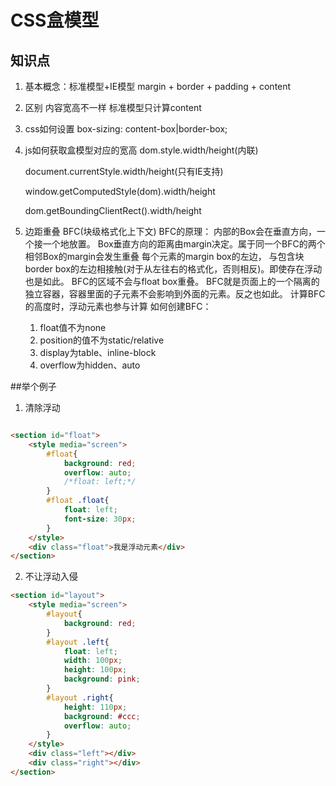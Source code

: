 # CSS盒模型

## 知识点
1. 基本概念：标准模型+IE模型
   margin + border + padding + content

2. 区别
   内容宽高不一样 标准模型只计算content

3. css如何设置
   box-sizing: content-box|border-box;

4. js如何获取盒模型对应的宽高
   dom.style.width/height(内联)

   document.currentStyle.width/height(只有IE支持)

   window.getComputedStyle(dom).width/height

   dom.getBoundingClientRect().width/height

5. 边距重叠
   BFC(块级格式化上下文)
   BFC的原理：
      内部的Box会在垂直方向，一个接一个地放置。
      Box垂直方向的距离由margin决定。属于同一个BFC的两个相邻Box的margin会发生重叠
      每个元素的margin box的左边， 与包含块border box的左边相接触(对于从左往右的格式化，否则相反)。即使存在浮动也是如此。
      BFC的区域不会与float box重叠。
      BFC就是页面上的一个隔离的独立容器，容器里面的子元素不会影响到外面的元素。反之也如此。
      计算BFC的高度时，浮动元素也参与计算
   如何创建BFC：
      1. float值不为none
      2. position的值不为static/relative
      3. display为table、inline-block
      4. overflow为hidden、auto

##举个例子

1. 清除浮动
```html

<section id="float">
    <style media="screen">
        #float{
            background: red;
            overflow: auto;
            /*float: left;*/
        }
        #float .float{
            float: left;
            font-size: 30px;
        }
    </style>
    <div class="float">我是浮动元素</div>
</section>
```

2. 不让浮动入侵
```html
<section id="layout">
    <style media="screen">
        #layout{
            background: red;
        }
        #layout .left{
            float: left;
            width: 100px;
            height: 100px;
            background: pink;
        }
        #layout .right{
            height: 110px;
            background: #ccc;
            overflow: auto;
        }
    </style>
    <div class="left"></div>
    <div class="right"></div>
</section>
```
